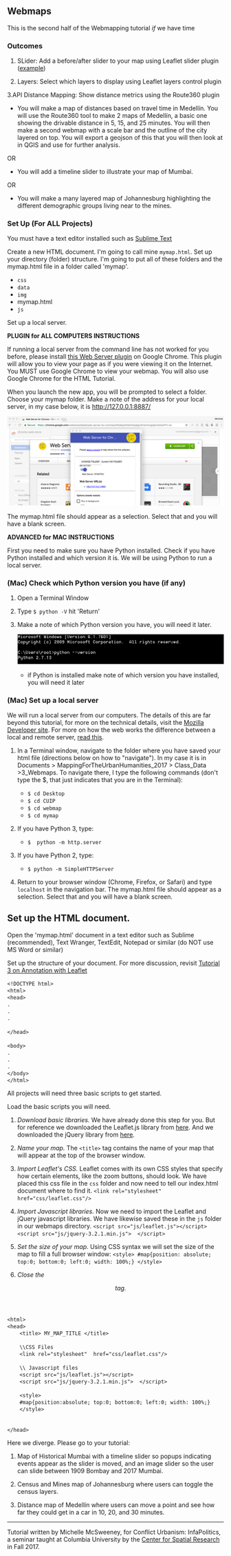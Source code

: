 ## Webmaps
This is the second half of the Webmapping tutorial *if* we have time

### Outcomes

1. SLider: Add a before/after slider to your map using Leaflet slider plugin ([example](http://www.nytimes.com/interactive/2011/03/13/world/asia/satellite-photos-japan-before-and-after-tsunami.html?_r=0))

2. Layers: Select which layers to display using Leaflet layers control plugin

3.API Distance Mapping: Show distance metrics using the Route360 plugin 


* You will make a map of distances based on travel time in Medellín. You will use the Route360 tool to make 2 maps of Medellín, a basic one showing the drivable distance in 5, 15, and 25 minutes. You will then make a second webmap with a scale bar and the outline of the city layered on top. You will export a geojson of this that you will then look at in QGIS and use for further analysis.

OR 

* You will add a timeline slider to illustrate your map of Mumbai. 

OR 

* You will make a many layered map of Johannesburg highlighting the different demographic groups living near to the mines. 

### Set Up (For ALL Projects)

You must have a text editor installed such as [Sublime Text](https://www.sublimetext.com/)

Create a new HTML document. I'm going to call mine `mymap.html`. Set up your directory (folder) structure. I'm going to put all of these folders and the mymap.html file in a folder called 'mymap'.

* `css`
* `data`
* `img`
* mymap.html
* `js`

Set up a local server.

**PLUGIN for ALL COMPUTERS INSTRUCTIONS**

If running a local server from the command line has not worked for you before, please install [this Web Server plugin](https://chrome.google.com/webstore/detail/web-server-for-chrome/ofhbbkphhbklhfoeikjpcbhemlocgigb?hl=en) on Google Chrome. This plugin will allow you to view your page as if you were viewing it on the Internet. You MUST use Google Chrome to view your webmap. You will also use Google Chrome for the HTML Tutorial.

When you launch the new app, you will be prompted to select a folder. Choose your mymap folder. Make a note of the address for your local server, in my case below, it is http://127.0.0.1:8887/

![add](https://github.com/michellejm/ConflictUrbanism-InfraPolitics/blob/master/img/wp1.png)

The mymap.html file should appear as a selection. Select that and you will have a blank screen.

**ADVANCED for MAC INSTRUCTIONS**

First you need to make sure you have Python installed. Check if you have Python installed and which version it is. We will be using Python to run a local server.

### (Mac) Check which Python version you have (if any)

1. Open a Terminal Window 
2. Type `$ python -V` hit 'Return'
4. Make a note of which Python version you have, you will need it later.

	![img](https://github.com/CenterForSpatialResearch/NYCDHWeek/blob/master/Images/pythontest.png)
	* if Python is installed make note of which version you have installed, you will need it later

### (Mac) Set up a local server

We will run a local server from our computers. The details of this are far beyond this tutorial, for more on  the technical details, visit the [Mozilla Developer site](https://developer.mozilla.org/en-US/docs/Learn/Common_questions/Set_up_a_basic_working_environment). For more on how the web works the difference between a local and remote server, [read this](https://devdojo.com/blog/technology/local-vs-remote-servers).

1. In a Terminal window, navigate to the folder where you have saved your html file (directions below on how to "navigate"). In my case it is in Documents > MappingForTheUrbanHumanities_2017 > Class_Data >3_Webmaps. To navigate there, I type the following commands (don't type the $, that just indicates that you are in the Terminal):

	* `$ cd Desktop`
	* `$ cd CUIP` 
	* `$ cd webmap`
	* `$ cd mymap`
	
2. If you have Python 3, type:

	* `$  python -m http.server`  
	
2. If you have Python 2, type:

	* `$ python -m SimpleHTTPServer`
	
3. Return to your browser window (Chrome, Firefox, or Safari) and type `localhost` in the navigation bar. The mymap.html file should appear as a selection. Select that and you will have a blank screen.


## Set up the HTML document.

Open the 'mymap.html' document in a text editor such as Sublime (recommended), Text Wranger, TextEdit, Notepad or similar (do NOT use MS Word or similar)

Set up the structure of your document. For more discussion, revisit [Tutorial 3 on Annotation with Leaflet](https://github.com/michellejm/ConflictUrbanism-InfraPolitics/blob/master/Tutorials/03_Annotation.md)

```
<!DOCTYPE html>
<html>
<head>
.
.
.

</head>

<body>
.
.
.
</body>
</html>

```

All projects will need three basic scripts to get started. 

Load the basic scripts you will need.
1. *Download basic libraries.* We have already done this step for you. But for reference we downloaded the Leaflet.js library from [here](http://leafletjs.com/download.html). And we downloaded the jQuery library from [here](http://jquery.com/download/).  

2. *Name your map.* The `<title>` tag contains the name of your map that will appear at the top of the browser window.

3. *Import Leaflet's CSS.* Leaflet comes with its own CSS styles that specify how certain elements, like the zoom buttons, should look. We have placed this css file in the `css` folder and now need to tell our index.html document where to find it.
	`<link rel="stylesheet"  href="css/leaflet.css"/>`
	
4. *Import Javascript libraries.* Now we need to import the Leaflet and jQuery javascript libraries. We have likewise saved these in the `js` folder in our webmaps directory. 
	`<script src="js/leaflet.js"></script>`
	`<script src="js/jquery-3.2.1.min.js">  </script>`
	
5. *Set the size of your map.* Using CSS syntax we will set the size of the map to fill a full browser window: 
	`<style> #map{position: absolute; top:0; bottom:0; left:0; width: 100%;} </style>`
	
6. *Close the <header> tag.*


```
<html>
<head>
	<title> MY_MAP_TITLE </title>
	
	\\CSS Files
	<link rel="stylesheet"  href="css/leaflet.css"/> 
	
	\\ Javascript files
	<script src="js/leaflet.js"></script>
	<script src="js/jquery-3.2.1.min.js">  </script>

	<style>
	#map{position:absolute; top:0; bottom:0; left:0; width: 100%;}
	</style>


</head>

```

Here we diverge. Please go to your tutorial:


1. Map of Historical Mumbai with a timeline slider so popups indicating events appear as the slider is moved, and an image slider so the user can slide between 1909 Bombay and 2017 Mumbai.

2. Census and Mines map of Johannesburg where users can toggle the census layers.

3. Distance map of Medellín where users can move a point and see how far they could get in a car in 10, 20, and 30 minutes.



______________________________________________________________________________________________________________

Tutorial written by Michelle McSweeney, for Conflict Urbanism: InfaPolitics, a seminar taught at Columbia University by the [Center for Spatial Research](http://c4sr.columbia.edu) in Fall 2017.

